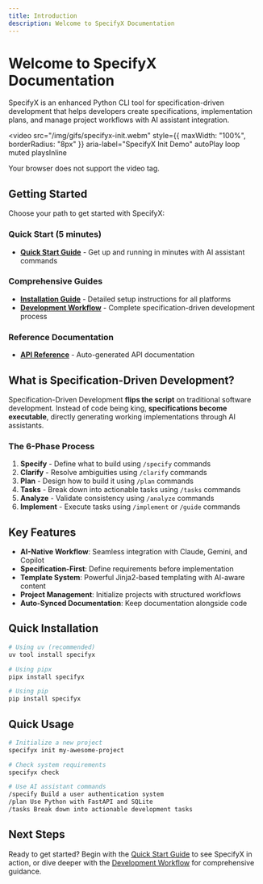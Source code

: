 ```yaml
---
title: Introduction
description: Welcome to SpecifyX Documentation
---
```


# Welcome to SpecifyX Documentation

SpecifyX is an enhanced Python CLI tool for specification-driven development that helps developers create specifications, implementation plans, and manage project workflows with AI assistant integration.

<video
  src="/img/gifs/specifyx-init.webm"
  style={{ maxWidth: "100%", borderRadius: "8px" }}
  aria-label="SpecifyX Init Demo"
  autoPlay
  loop
  muted
  playsInline
>
  Your browser does not support the video tag.
</video>

## Getting Started

Choose your path to get started with SpecifyX:

### Quick Start (5 minutes)
- **[Quick Start Guide](./guides/quickstart)** - Get up and running in minutes with AI assistant commands

### Comprehensive Guides
- **[Installation Guide](./guides/installation)** - Detailed setup instructions for all platforms
- **[Development Workflow](./guides/workflow)** - Complete specification-driven development process

### Reference Documentation
- **[API Reference](./reference/)** - Auto-generated API documentation

## What is Specification-Driven Development?

Specification-Driven Development **flips the script** on traditional software development. Instead of code being king, **specifications become executable**, directly generating working implementations through AI assistants.

### The 6-Phase Process

1. **Specify** - Define what to build using `/specify` commands
2. **Clarify** - Resolve ambiguities using `/clarify` commands
3. **Plan** - Design how to build it using `/plan` commands
4. **Tasks** - Break down into actionable tasks using `/tasks` commands
5. **Analyze** - Validate consistency using `/analyze` commands
6. **Implement** - Execute tasks using `/implement` or `/guide` commands

## Key Features

- **AI-Native Workflow**: Seamless integration with Claude, Gemini, and Copilot
- **Specification-First**: Define requirements before implementation
- **Template System**: Powerful Jinja2-based templating with AI-aware content
- **Project Management**: Initialize projects with structured workflows
- **Auto-Synced Documentation**: Keep documentation alongside code

## Quick Installation

```bash
# Using uv (recommended)
uv tool install specifyx

# Using pipx
pipx install specifyx

# Using pip
pip install specifyx
```

## Quick Usage

```bash
# Initialize a new project
specifyx init my-awesome-project

# Check system requirements
specifyx check

# Use AI assistant commands
/specify Build a user authentication system
/plan Use Python with FastAPI and SQLite
/tasks Break down into actionable development tasks
```

## Next Steps

Ready to get started? Begin with the [Quick Start Guide](/docs/guides/quickstart) to see SpecifyX in action, or dive deeper with the [Development Workflow](/docs/guides/workflow) for comprehensive guidance.
